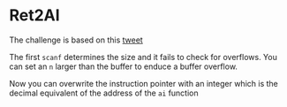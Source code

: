 # Ret2AI
The challenge is based on this [tweet](https://twitter.com/Trumpery45/status/1511101713805361152/photo/1)

The first `scanf` determines the size and it fails to check for overflows. You can set an `n` larger than the buffer to enduce a buffer overflow.

Now you can overwrite the instruction pointer with an integer which is the decimal equivalent of the address of the `ai` function
